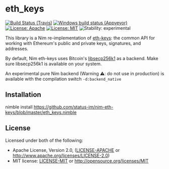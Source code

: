 # eth_keys

[![Build Status (Travis)](https://img.shields.io/travis/status-im/nim-eth-keys/master.svg?label=Linux%20/%20macOS "Linux/macOS build status (Travis)")](https://travis-ci.org/status-im/nim-eth-keys)
[![Windows build status (Appveyor)](https://img.shields.io/appveyor/ci/nimbus/nim-eth-keys/master.svg?label=Windows "Windows build status (Appveyor)")](https://ci.appveyor.com/project/nimbus/nim-eth-keys)
[![License: Apache](https://img.shields.io/badge/License-Apache%202.0-blue.svg)](https://opensource.org/licenses/Apache-2.0)
[![License: MIT](https://img.shields.io/badge/License-MIT-blue.svg)](https://opensource.org/licenses/MIT)
![Stability: experimental](https://img.shields.io/badge/stability-experimental-orange.svg)

This library is a Nim re-implementation of [eth-keys](https://github.com/ethereum/eth-keys): the common API for working with Ethereum's public and private keys, signatures, and addresses.

By default, Nim eth-keys uses Bitcoin's [libsecp256k1](https://github.com/bitcoin-core/secp256k1) as a backend. Make sure libsecp256k1 is available on your system.

An experimental pure Nim backend (Warning ⚠: do not use in production) is available with the compilation switch `-d:backend_native`

## Installation
nimble install https://github.com/status-im/nim-eth-keys/blob/master/eth_keys.nimble


## License

Licensed under both of the following:

 * Apache License, Version 2.0, ([LICENSE-APACHE](LICENSE-APACHE) or http://www.apache.org/licenses/LICENSE-2.0)
 * MIT license: [LICENSE-MIT](LICENSE-MIT) or http://opensource.org/licenses/MIT
